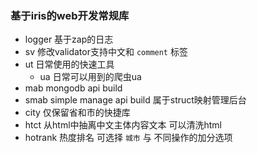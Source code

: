 ### 基于iris的web开发常规库

* logger 基于zap的日志
* sv 修改validator支持中文和 `comment` 标签
* ut 日常使用的快速工具
    * ua 日常可以用到的爬虫ua
* mab mongodb api build
* smab simple manage api build 属于struct映射管理后台
* city 仅保留省和市的快捷库
* htct 从html中抽离中文主体内容文本 可以清洗html
* hotrank 热度排名 可选择 `城市` 与 不同操作的加分选项